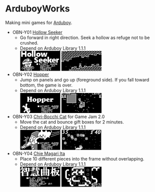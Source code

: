 # ArduboyWorks
Making mini games for [Arduboy](https://www.arduboy.com/).

* OBN-Y01 [Hollow Seeker](http://community.arduboy.com/t/hollow-seeker-a-simple-action-game/2594)
  * Go forward in right direction. Seek a hollow as refuge not to be crushed.
  * Depend on Arduboy Library 1.1.1\
    ![shot](_screenshots/hollow1.gif) ![shot](_screenshots/hollow2.gif)
* OBN-Y02 [Hopper](https://community.arduboy.com/t/hopper-a-simple-action-game/4293)
  * Jump on panels and go up (foreground side). If you fall toward bottom, the game is over.
  * Depend on Arduboy Library 1.1.1\
    ![shot](_screenshots/hopper1.gif) ![shot](_screenshots/hopper2.gif)
* OBN-Y03 [Chri-Bocchi Cat](https://community.arduboy.com/t/chri-bocchi-cat-a-simple-action-game/4571) for Game Jam 2.0
  * Move the cat and bounce gift boxes for 2 minutes.
  * Depend on Arduboy Library 1.1.1\
    ![shot](_screenshots/chribocchi1.gif) ![shot](_screenshots/chribocchi2.gif)
* OBN-Y04 [Chie Magari Ita](https://community.arduboy.com/t/chie-magari-ita-a-placing-puzzle-game/5178)
  * Place 10 different pieces into the frame without overlapping.
  * Depend on Arduboy Library 1.1.1\
    ![shot](_screenshots/chiemagari1.gif) ![shot](_screenshots/chiemagari2.gif)
